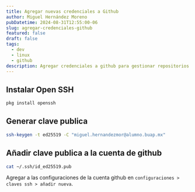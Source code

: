 ```yaml
---
title: Agregar nuevas credenciales a Github
author: Miguel Hernández Moreno
pubDatetime: 2024-08-31T12:55:00-06
slug: agregar-credenciales-github
featured: false
draft: false
tags:
  - dev
  - linux
  - github
description: Agregar credenciales a github para gestionar repositorios remotos
---
```


## Instalar Open SSH

```bash
pkg install openssh
```

## Generar clave publica

```bash
ssh-keygen -t ed25519 -C "miguel.hernandezmor@alumno.buap.mx"

```

## Añadir clave publica a la cuenta de github

```bash
cat ~/.ssh/id_ed25519.pub
```

Agregar a las configuraciones de la cuenta github en `configuraciones > claves ssh > añadir nueva`.
